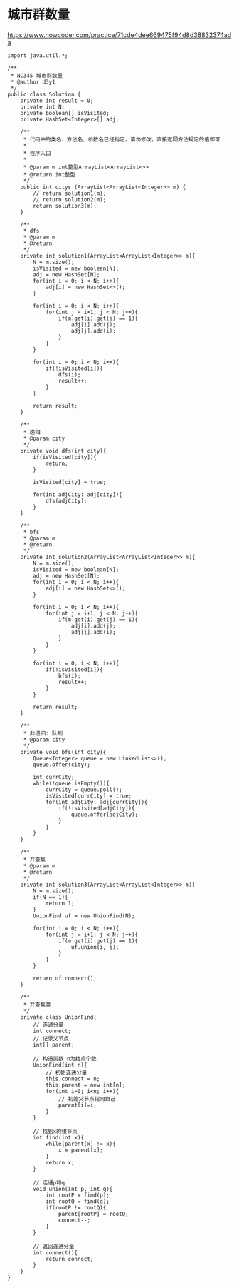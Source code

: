 # 城市群数量
https://www.nowcoder.com/practice/71cde4dee669475f94d8d38832374ada

    import java.util.*;
    
    /**
     * NC345 城市群数量
     * @author d3y1
     */
    public class Solution {
        private int result = 0;
        private int N;
        private boolean[] isVisited;
        private HashSet<Integer>[] adj;
    
        /**
         * 代码中的类名、方法名、参数名已经指定，请勿修改，直接返回方法规定的值即可
         *
         * 程序入口
         *
         * @param m int整型ArrayList<ArrayList<>>
         * @return int整型
         */
        public int citys (ArrayList<ArrayList<Integer>> m) {
            // return solution1(m);
            // return solution2(m);
            return solution3(m);
        }
    
        /**
         * dfs
         * @param m
         * @return
         */
        private int solution1(ArrayList<ArrayList<Integer>> m){
            N = m.size();
            isVisited = new boolean[N];
            adj = new HashSet[N];
            for(int i = 0; i < N; i++){
                adj[i] = new HashSet<>();
            }
    
            for(int i = 0; i < N; i++){
                for(int j = i+1; j < N; j++){
                    if(m.get(i).get(j) == 1){
                        adj[i].add(j);
                        adj[j].add(i);
                    }
                }
            }
    
            for(int i = 0; i < N; i++){
                if(!isVisited[i]){
                    dfs(i);
                    result++;
                }
            }
    
            return result;
        }
    
        /**
         * 递归
         * @param city
         */
        private void dfs(int city){
            if(isVisited[city]){
                return;
            }
    
            isVisited[city] = true;
    
            for(int adjCity: adj[city]){
                dfs(adjCity);
            }
        }
    
        /**
         * bfs
         * @param m
         * @return
         */
        private int solution2(ArrayList<ArrayList<Integer>> m){
            N = m.size();
            isVisited = new boolean[N];
            adj = new HashSet[N];
            for(int i = 0; i < N; i++){
                adj[i] = new HashSet<>();
            }
    
            for(int i = 0; i < N; i++){
                for(int j = i+1; j < N; j++){
                    if(m.get(i).get(j) == 1){
                        adj[i].add(j);
                        adj[j].add(i);
                    }
                }
            }
    
            for(int i = 0; i < N; i++){
                if(!isVisited[i]){
                    bfs(i);
                    result++;
                }
            }
    
            return result;
        }
    
        /**
         * 非递归: 队列
         * @param city
         */
        private void bfs(int city){
            Queue<Integer> queue = new LinkedList<>();
            queue.offer(city);
    
            int currCity;
            while(!queue.isEmpty()){
                currCity = queue.poll();
                isVisited[currCity] = true;
                for(int adjCity: adj[currCity]){
                    if(!isVisited[adjCity]){
                        queue.offer(adjCity);
                    }
                }
            }
        }
    
        /**
         * 并查集
         * @param m
         * @return
         */
        private int solution3(ArrayList<ArrayList<Integer>> m){
            N = m.size();
            if(N == 1){
                return 1;
            }
            UnionFind uf = new UnionFind(N);
    
            for(int i = 0; i < N; i++){
                for(int j = i+1; j < N; j++){
                    if(m.get(i).get(j) == 1){
                        uf.union(i, j);
                    }
                }
            }
    
            return uf.connect();
        }
    
        /**
         * 并查集类
         */
        private class UnionFind{
            // 连通分量
            int connect;
            // 记录父节点
            int[] parent;
    
            // 构造函数 n为结点个数
            UnionFind(int n){
                // 初始连通分量
                this.connect = n;
                this.parent = new int[n];
                for(int i=0; i<n; i++){
                    // 初始父节点指向自己
                    parent[i]=i;
                }
            }
    
            // 找到x的根节点
            int find(int x){
                while(parent[x] != x){
                    x = parent[x];
                }
                return x;
            }
    
            // 连通p和q
            void union(int p, int q){
                int rootP = find(p);
                int rootQ = find(q);
                if(rootP != rootQ){
                    parent[rootP] = rootQ;
                    connect--;
                }
            }
    
            // 返回连通分量
            int connect(){
                return connect;
            }
        }
    }
    

